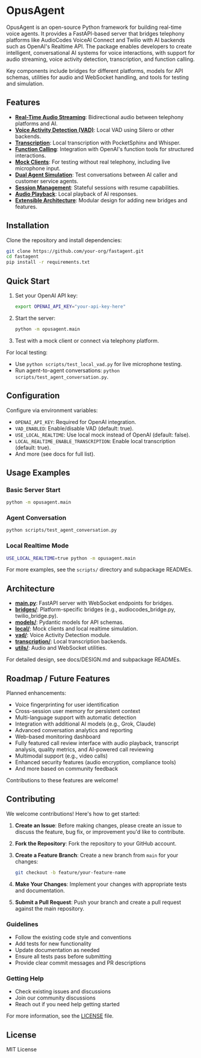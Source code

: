# OpusAgent

OpusAgent is an open-source Python framework for building real-time voice agents. It provides a FastAPI-based server that bridges telephony platforms like AudioCodes VoiceAI Connect and Twilio with AI backends such as OpenAI's Realtime API. The package enables developers to create intelligent, conversational AI systems for voice interactions, with support for audio streaming, voice activity detection, transcription, and function calling.

Key components include bridges for different platforms, models for API schemas, utilities for audio and WebSocket handling, and tools for testing and simulation.

## Features

- **[Real-Time Audio Streaming](docs/realtime_audio_streaming.md)**: Bidirectional audio between telephony platforms and AI.
- **[Voice Activity Detection (VAD)](docs/vad_implementation.md)**: Local VAD using Silero or other backends.
- **[Transcription](docs/transcription_implementation.md)**: Local transcription with PocketSphinx and Whisper.
- **[Function Calling](docs/function_calling_implementation.md)**: Integration with OpenAI's function tools for structured interactions.
- **[Mock Clients](docs/mock_clients_implementation.md)**: For testing without real telephony, including live microphone input.
- **[Dual Agent Simulation](docs/dual_agent_simulation_implementation.md)**: Test conversations between AI caller and customer service agents.
- **[Session Management](docs/session_management_implementation.md)**: Stateful sessions with resume capabilities.
- **[Audio Playback](docs/audio_playback_implementation.md)**: Local playback of AI responses.
- **[Extensible Architecture](docs/extensible_architecture_implementation.md)**: Modular design for adding new bridges and features.

## Installation

Clone the repository and install dependencies:

```bash
git clone https://github.com/your-org/fastagent.git
cd fastagent
pip install -r requirements.txt
```

## Quick Start

1. Set your OpenAI API key:
   ```bash
   export OPENAI_API_KEY="your-api-key-here"
   ```

2. Start the server:
   ```bash
   python -m opusagent.main
   ```

3. Test with a mock client or connect via telephony platform.

For local testing:
- Use `python scripts/test_local_vad.py` for live microphone testing.
- Run agent-to-agent conversations: `python scripts/test_agent_conversation.py`.

## Configuration

Configure via environment variables:
- `OPENAI_API_KEY`: Required for OpenAI integration.
- `VAD_ENABLED`: Enable/disable VAD (default: true).
- `USE_LOCAL_REALTIME`: Use local mock instead of OpenAI (default: false).
- `LOCAL_REALTIME_ENABLE_TRANSCRIPTION`: Enable local transcription (default: true).
- And more (see docs for full list).

## Usage Examples

### Basic Server Start
```bash
python -m opusagent.main
```

### Agent Conversation
```bash
python scripts/test_agent_conversation.py
```

### Local Realtime Mode
```bash
USE_LOCAL_REALTIME=true python -m opusagent.main
```

For more examples, see the `scripts/` directory and subpackage READMEs.

## Architecture

- [**main.py**](./main.py): FastAPI server with WebSocket endpoints for bridges.
- [**bridges/**](./bridges/): Platform-specific bridges (e.g., audiocodes_bridge.py, twilio_bridge.py).
- [**models/**](./models/): Pydantic models for API schemas.
- [**local/**](./local/): Mock clients and local realtime simulation.
- [**vad/**](./vad/): Voice Activity Detection module.
- [**transcription/**](./transcription/): Local transcription backends.
- [**utils/**](./utils/): Audio and WebSocket utilities.

For detailed design, see docs/DESIGN.md and subpackage READMEs.

## Roadmap / Future Features

Planned enhancements:
- Voice fingerprinting for user identification
- Cross-session user memory for persistent context
- Multi-language support with automatic detection
- Integration with additional AI models (e.g., Grok, Claude)
- Advanced conversation analytics and reporting
- Web-based monitoring dashboard
- Fully featured call review interface with audio playback, transcript analysis, quality metrics, and AI-powered call reviewing
- Multimodal support (e.g., video calls)
- Enhanced security features (audio encryption, compliance tools)
- And more based on community feedback

Contributions to these features are welcome! 

## Contributing

We welcome contributions! Here's how to get started:

1. **Create an Issue**: Before making changes, please create an issue to discuss the feature, bug fix, or improvement you'd like to contribute.

2. **Fork the Repository**: Fork the repository to your GitHub account.

3. **Create a Feature Branch**: Create a new branch from `main` for your changes:
   ```bash
   git checkout -b feature/your-feature-name
   ```

4. **Make Your Changes**: Implement your changes with appropriate tests and documentation.

5. **Submit a Pull Request**: Push your branch and create a pull request against the main repository.

### Guidelines

- Follow the existing code style and conventions
- Add tests for new functionality
- Update documentation as needed
- Ensure all tests pass before submitting
- Provide clear commit messages and PR descriptions

### Getting Help

- Check existing issues and discussions
- Join our community discussions
- Reach out if you need help getting started

For more information, see the [LICENSE](LICENSE) file.

## License

MIT License 